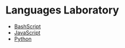# Languages Laboratory

- [BashScript](https://github.com/azimhatami/languages_lab/tree/master/bash_script)
- [JavaScript](https://github.com/azimhatami/languages_lab/tree/master/javascript)
- [Python](https://github.com/azimhatami/languages_lab/tree/master/python)
